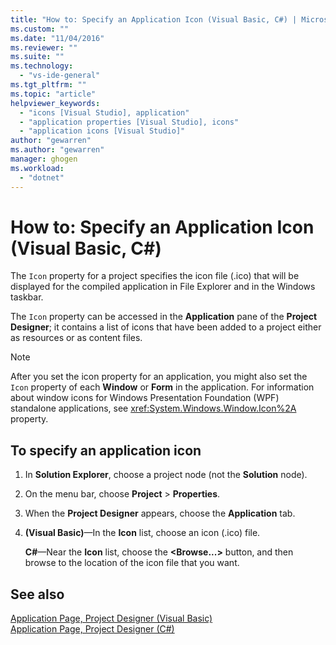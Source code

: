 ```yaml
---
title: "How to: Specify an Application Icon (Visual Basic, C#) | Microsoft Docs"
ms.custom: ""
ms.date: "11/04/2016"
ms.reviewer: ""
ms.suite: ""
ms.technology: 
  - "vs-ide-general"
ms.tgt_pltfrm: ""
ms.topic: "article"
helpviewer_keywords: 
  - "icons [Visual Studio], application"
  - "application properties [Visual Studio], icons"
  - "application icons [Visual Studio]"
author: "gewarren"
ms.author: "gewarren"
manager: ghogen
ms.workload: 
  - "dotnet"
---
```

# How to: Specify an Application Icon (Visual Basic, C#)

The `Icon` property for a project specifies the icon file (.ico) that will be displayed for the compiled application in File Explorer and in the Windows taskbar.

The `Icon` property can be accessed in the **Application** pane of the **Project Designer**; it contains a list of icons that have been added to a project either as resources or as content files.

> [!NOTE]
> After you set the icon property for an application, you might also set the `Icon` property of each **Window** or **Form** in the application. For information about window icons for Windows Presentation Foundation (WPF) standalone applications, see <xref:System.Windows.Window.Icon%2A> property.

## To specify an application icon

1. In **Solution Explorer**, choose a project node (not the **Solution** node).

1. On the menu bar, choose **Project** > **Properties**.

1. When the **Project Designer** appears, choose the **Application** tab.

1. **(Visual Basic)**&mdash;In the **Icon** list, choose an icon (.ico) file.

    **C#**&mdash;Near the **Icon** list, choose the **\<Browse...>** button, and then browse to the location of the icon file that you want.

## See also

[Application Page, Project Designer (Visual Basic)](../ide/reference/application-page-project-designer-visual-basic.md)  
[Application Page, Project Designer (C#)](../ide/reference/application-page-project-designer-csharp.md)
